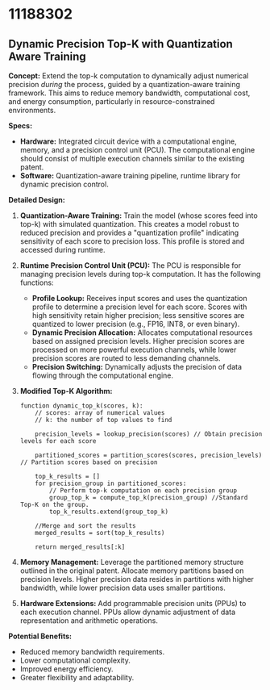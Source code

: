 # 11188302

## Dynamic Precision Top-K with Quantization Aware Training

**Concept:** Extend the top-k computation to dynamically adjust numerical precision *during* the process, guided by a quantization-aware training framework. This aims to reduce memory bandwidth, computational cost, and energy consumption, particularly in resource-constrained environments.

**Specs:**

*   **Hardware:** Integrated circuit device with a computational engine, memory, and a precision control unit (PCU). The computational engine should consist of multiple execution channels similar to the existing patent.
*   **Software:** Quantization-aware training pipeline, runtime library for dynamic precision control.

**Detailed Design:**

1.  **Quantization-Aware Training:** Train the model (whose scores feed into top-k) with simulated quantization. This creates a model robust to reduced precision and provides a "quantization profile" indicating sensitivity of each score to precision loss. This profile is stored and accessed during runtime.

2.  **Runtime Precision Control Unit (PCU):** The PCU is responsible for managing precision levels during top-k computation. It has the following functions:
    *   **Profile Lookup:** Receives input scores and uses the quantization profile to determine a precision level for each score. Scores with high sensitivity retain higher precision; less sensitive scores are quantized to lower precision (e.g., FP16, INT8, or even binary).
    *   **Dynamic Precision Allocation:**  Allocates computational resources based on assigned precision levels.  Higher precision scores are processed on more powerful execution channels, while lower precision scores are routed to less demanding channels.
    *   **Precision Switching:** Dynamically adjusts the precision of data flowing through the computational engine.

3.  **Modified Top-K Algorithm:**

    ```pseudocode
    function dynamic_top_k(scores, k):
        // scores: array of numerical values
        // k: the number of top values to find

        precision_levels = lookup_precision(scores) // Obtain precision levels for each score

        partitioned_scores = partition_scores(scores, precision_levels) // Partition scores based on precision

        top_k_results = []
        for precision_group in partitioned_scores:
            // Perform top-k computation on each precision group
            group_top_k = compute_top_k(precision_group) //Standard Top-K on the group.
            top_k_results.extend(group_top_k)

        //Merge and sort the results
        merged_results = sort(top_k_results)

        return merged_results[:k]
    ```

4.  **Memory Management:** Leverage the partitioned memory structure outlined in the original patent. Allocate memory partitions based on precision levels.  Higher precision data resides in partitions with higher bandwidth, while lower precision data uses smaller partitions.

5.  **Hardware Extensions:**  Add programmable precision units (PPUs) to each execution channel.  PPUs allow dynamic adjustment of data representation and arithmetic operations.

**Potential Benefits:**

*   Reduced memory bandwidth requirements.
*   Lower computational complexity.
*   Improved energy efficiency.
*   Greater flexibility and adaptability.